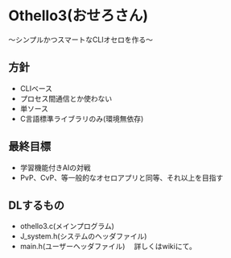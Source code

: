Othello3(おせろさん)  
====
～シンプルかつスマートなCLIオセロを作る～

方針
----
* CLIベース
* プロセス間通信とか使わない
* 単ソース
* C言語標準ライブラリのみ(環境無依存)

最終目標
----
* 学習機能付きAIの対戦
* PvP、CvP、等一般的なオセロアプリと同等、それ以上を目指す
 
DLするもの
----
* othello3.c(メインプログラム)
* J_system.h(システムのヘッダファイル)
* main.h(ユーザーヘッダファイル)
　詳しくはwikiにて。

